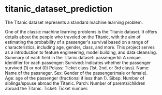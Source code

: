 # titanic_dataset_prediction
The Titanic dataset represents a standard machine learning problem.

One of the classic machine learning problems is the Titanic dataset. It offers details about the people who traveled on the Titanic, with the aim of estimating the probability of a passenger's survival based on a range of characteristics, including age, gender, class, and more. This project serves as a introduction to feature engineering, model building, and data cleansing.
Summary of each field in the Titanic dataset:
passengerId: A unique identifier for each passenger:
Survived: Indicates whether the passenger survived (1) or not (0) Pclass: Ticket class (1st, 2nd, or 3rd class).
Name: Name of the passneger. Sex: Gender of the passenger(male or female). Age: age of the passenger (fractional if less than 1). Sibsp: Number of siblings/spouse abroad the Titanic. Parch: Number of parents/children abroad the Titanic. Ticket: Ticket number.
